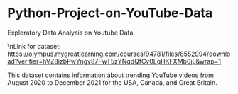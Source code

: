 # Python-Project-on-YouTube-Data
Exploratory Data Analysis on Youtube Data.

\nLink for dataset: https://olympus.mygreatlearning.com/courses/94781/files/8552994/download?verifier=hVZ8izbPwYngv87FwT5zYNqdQfCv0LqHKFXMb0jL&wrap=1

This dataset contains information about trending YouTube videos from August 2020 to December 2021
for the USA, Canada, and Great Britain.


